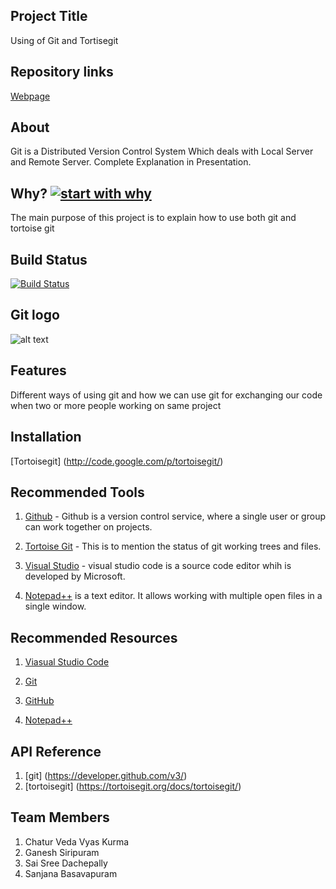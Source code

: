 ## Project Title

Using of Git and Tortisegit

## Repository links
[Webpage](https://ganesh58.github.io/webpages/)


## About 
Git is a Distributed Version Control System Which deals with Local Server and Remote Server.
Complete Explanation in Presentation.

## Why? [![start with why](https://img.shields.io/badge/start%20with-why%3F-brightgreen.svg?style=flat)](http://www.ted.com/talks/simon_sinek_how_great_leaders_inspire_action)

The main purpose of this project is to explain how to use both git and tortoise git


## Build Status

[![Build Status](https://travis-ci.org/{ORG-or-USERNAME}/{REPO-NAME}.png?branch=master)](https://travis-ci.org/{ORG-or-USERNAME}/{REPO-NAME})

## Git logo

![alt text](https://alanarnholt.github.io/images/git.jpg)


## Features

Different ways of using git and how we can use git for exchanging our code when two or more people working on same project


## Installation

[Tortoisegit] (http://code.google.com/p/tortoisegit/)

## Recommended Tools

1. [Github](https://github.com/dachepally) - Github is a version control service, where a single user or group can work together on projects.

1. [Tortoise Git](https://tortoisegit.org/) - This is to mention the status of git working trees and files.

1. [Visual Studio](https://code.visualstudio.com/) - visual studio code is a source code editor whih is developed by Microsoft.

1. [Notepad++](https://en.wikipedia.org/wiki/Notepad%2B%2B)
 is a text editor. It allows working with multiple open files in a single window. 

## Recommended Resources

1. [Viasual Studio Code](https://en.wikipedia.org/wiki/Visual_Studio_Code)

1. [Git](https://en.wikipedia.org/wiki/Git)

1. [GitHub](https://help.github.com/articles/about-wikis/)

1. [Notepad++](https://en.wikipedia.org/wiki/Notepad%2B%2B)


## API Reference

1. [git] (https://developer.github.com/v3/)
1. [tortoisegit] (https://tortoisegit.org/docs/tortoisegit/)


## Team Members

1. Chatur Veda Vyas Kurma
1. Ganesh Siripuram
1. Sai Sree Dachepally
1. Sanjana Basavapuram








  
 
 




